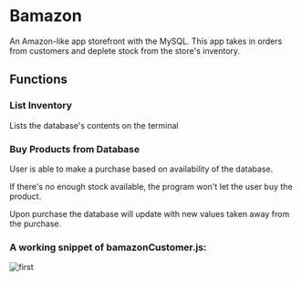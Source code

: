 # Bamazon

An Amazon-like app storefront with the MySQL.
This app takes in orders from customers and deplete stock from the store's inventory.

## Functions

### List Inventory
Lists the database's contents on the terminal

### Buy Products from Database
User is able to make a purchase based on availability of the database.

If there's no enough stock available, the program won't let the user buy the product.

Upon purchase the database will update with new values taken away from the purchase.

### A working snippet of bamazonCustomer.js:

![first](https://user-images.githubusercontent.com/31390306/35361410-4257739c-012f-11e8-98a4-9e1214f4d44f.gif)
